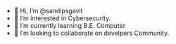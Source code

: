 - 👋 Hi, I’m @sandipsgavit
- 👀 I’m interested in Cybersecurity.
- 🌱 I’m currently learning B.E. Computer
- 💞️ I’m looking to collaborate on develpers Community.


<!---
sandipsgavit/sandipsgavit is a ✨ special ✨ repository because its `README.md` (this file) appears on your GitHub profile.
You can click the Preview link to take a look at your changes.
--->
